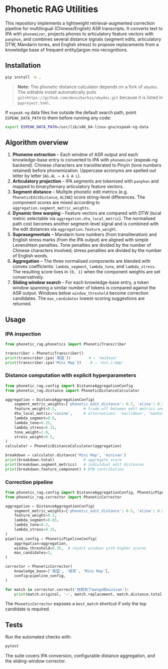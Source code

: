# Phonetic RAG Utilities

This repository implements a lightweight retrieval-augmented correction pipeline for multilingual (Chinese/English) ASR transcripts. It converts text to IPA with `phonemizer`, projects phones to articulatory feature vectors with `panphon`, and combines several distance signals (segment edits, articulatory DTW, Mandarin tones, and English stress) to propose replacements from a knowledge base of frequent entity/jargon mis-recognitions.

## Installation

```bash
pip install -e .
```

> **Note:** The phonetic distance calculator depends on a fork of `abydos`. The editable install automatically pulls `git+https://github.com/denizberkin/abydos.git` because it is listed in `pyproject.toml`.

If `espeak-ng` data files live outside the default search path, point `ESPEAK_DATA_PATH` to them before running any code:

```bash
export ESPEAK_DATA_PATH=/usr/lib/x86_64-linux-gnu/espeak-ng-data
```

## Algorithm overview

1. **Phoneme extraction** – Each window of ASR output and each knowledge-base entry is converted to IPA with `phonemizer` (espeak-ng backend). Chinese characters are transliterated to Pinyin (tone numbers retained) before phonemization. Uppercase acronyms are spelled out letter by letter (`AG.AL → A G A L`).
2. **Articulatory projection** – IPA segments are tokenised with `panphon` and mapped to binary/ternary articulatory feature vectors.
3. **Segment distance** – Multiple phonetic edit metrics (e.g. `PhoneticEditDistance`, `ALINE`) score string-level differences. The component scores are mixed according to `aggregation.segment_metric_weights`.
4. **Dynamic time warping** – Feature vectors are compared with DTW (local metric selectable via `aggregation.dtw_local_metric`). The normalised path cost becomes another segment-level signal and is combined with the edit distances via `aggregation.feature_weight`.
5. **Suprasegmentals** – Mandarin tone numbers (from transliteration) and English stress marks (from the IPA output) are aligned with simple Levenshtein penalties. Tone penalties are divided by the number of Chinese characters involved; stress penalties are divided by the number of English words.
6. **Aggregation** – The three normalised components are blended with convex coefficients: `lambda_segment`, `lambda_tone`, and `lambda_stress`. The resulting score lives in `[0, 1]` when the component weights are set conservatively.
7. **Sliding window search** – For each knowledge-base entry, a token window spanning a similar number of tokens is compared against the ASR output. Windows below `window_threshold` become correction candidates. The `max_candidates` lowest-scoring suggestions are returned.

## Usage

### IPA inspection

```python
from phonetic_rag.phonetics import PhoneticTranscriber

transcriber = PhoneticTranscriber()
print(transcriber.ipa('美国'))        # → 'meikuoɜ'
print(transcriber.ipa('Mini Map'))    # → 'mɪnˌiːmæp'
```

### Distance computation with explicit hyperparameters

```python
from phonetic_rag.config import DistanceAggregationConfig
from phonetic_rag.distance import PhoneticDistanceCalculator

aggregation = DistanceAggregationConfig(
    segment_metric_weights={'phonetic_edit_distance': 0.7, 'aline': 0.3},
    feature_weight=0.5,            # trade-off between edit metrics and DTW
    dtw_local_metric='cosine',     # alternatives: 'euclidean', 'manhattan'
    lambda_segment=0.6,
    lambda_tone=0.25,
    lambda_stress=0.15,
    tone_weight=1.0,
    stress_weight=0.5,
)
calculator = PhoneticDistanceCalculator(aggregation)

breakdown = calculator.distance('Mini Map', 'minivan')
print(breakdown.total)             # aggregate score
print(breakdown.segment_metrics)   # individual edit distances
print(breakdown.feature_component) # DTW contribution
```

### Correction pipeline

```python
from phonetic_rag.config import DistanceAggregationConfig, PhoneticPipelineConfig
from phonetic_rag.corrector import PhoneticCorrector

aggregation = DistanceAggregationConfig(
    segment_metric_weights={'phonetic_edit_distance': 0.5, 'aline': 0.5},
    feature_weight=0.3,
    lambda_segment=0.65,
    lambda_tone=0.2,
    lambda_stress=0.15,
)
pipeline_config = PhoneticPipelineConfig(
    aggregation=aggregation,
    window_threshold=0.35,  # reject windows with higher scores
    max_candidates=3,
)

corrector = PhoneticCorrector(
    knowledge_base=['美国', '成哥', 'Mini Map'],
    config=pipeline_config,
)

for match in corrector.correct('他提到了mango和minivan'):
    print(match.original, '→', match.replacement, match.distance.total)
```

The `PhoneticCorrector` exposes a `best_match` shortcut if only the top candidate is required.

## Tests

Run the automated checks with:

```bash
pytest
```

The suite covers IPA conversion, configurable distance aggregation, and the sliding-window corrector.
